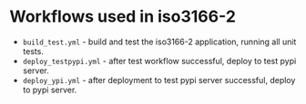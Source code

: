 # Workflows used in iso3166-2

* `build_test.yml` - build and test the iso3166-2 application, running all unit tests.
* `deploy_testpypi.yml` - after test workflow successful, deploy to test pypi server.
* `deploy_ypi.yml` - after deployment to test pypi server successful, deploy to pypi server.